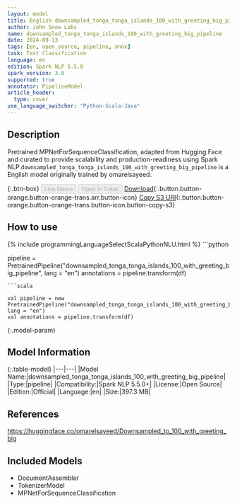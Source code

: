 ```yaml
---
layout: model
title: English downsampled_tonga_tonga_islands_100_with_greeting_big_pipeline pipeline MPNetForSequenceClassification from omarelsayeed
author: John Snow Labs
name: downsampled_tonga_tonga_islands_100_with_greeting_big_pipeline
date: 2024-09-13
tags: [en, open_source, pipeline, onnx]
task: Text Classification
language: en
edition: Spark NLP 5.5.0
spark_version: 3.0
supported: true
annotator: PipelineModel
article_header:
  type: cover
use_language_switcher: "Python-Scala-Java"
---
```


## Description

Pretrained MPNetForSequenceClassification, adapted from Hugging Face and curated to provide scalability and production-readiness using Spark NLP.`downsampled_tonga_tonga_islands_100_with_greeting_big_pipeline` is a English model originally trained by omarelsayeed.

{:.btn-box}
<button class="button button-orange" disabled>Live Demo</button>
<button class="button button-orange" disabled>Open in Colab</button>
[Download](https://s3.amazonaws.com/auxdata.johnsnowlabs.com/public/models/downsampled_tonga_tonga_islands_100_with_greeting_big_pipeline_en_5.5.0_3.0_1726226298697.zip){:.button.button-orange.button-orange-trans.arr.button-icon}
[Copy S3 URI](s3://auxdata.johnsnowlabs.com/public/models/downsampled_tonga_tonga_islands_100_with_greeting_big_pipeline_en_5.5.0_3.0_1726226298697.zip){:.button.button-orange.button-orange-trans.button-icon.button-copy-s3}

## How to use



<div class="tabs-box" markdown="1">
{% include programmingLanguageSelectScalaPythonNLU.html %}
```python

pipeline = PretrainedPipeline("downsampled_tonga_tonga_islands_100_with_greeting_big_pipeline", lang = "en")
annotations =  pipeline.transform(df)   

```
```scala

val pipeline = new PretrainedPipeline("downsampled_tonga_tonga_islands_100_with_greeting_big_pipeline", lang = "en")
val annotations = pipeline.transform(df)

```
</div>

{:.model-param}
## Model Information

{:.table-model}
|---|---|
|Model Name:|downsampled_tonga_tonga_islands_100_with_greeting_big_pipeline|
|Type:|pipeline|
|Compatibility:|Spark NLP 5.5.0+|
|License:|Open Source|
|Edition:|Official|
|Language:|en|
|Size:|397.3 MB|

## References

https://huggingface.co/omarelsayeed/Downsampled_to_100_with_greeting_big

## Included Models

- DocumentAssembler
- TokenizerModel
- MPNetForSequenceClassification